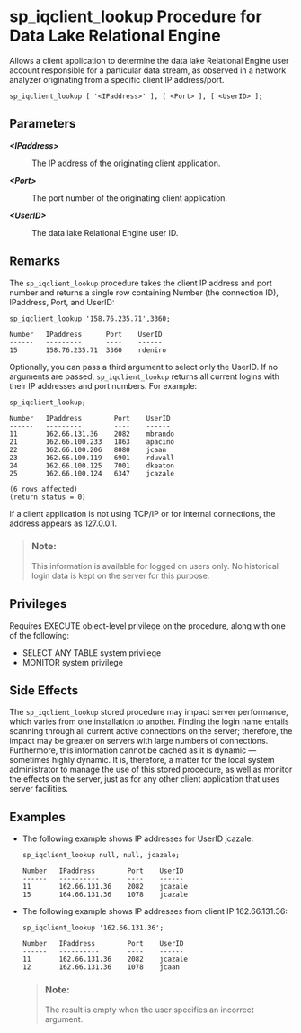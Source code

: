 <!-- loioa59e306484f21015ab9b8d3a215020f9 -->

# sp\_iqclient\_lookup Procedure for Data Lake Relational Engine

Allows a client application to determine the data lake Relational Engine user account responsible for a particular data stream, as observed in a network analyzer originating from a specific client IP address/port.



```
sp_iqclient_lookup [ '<IPaddress>' ], [ <Port> ], [ <UserID> ];
```



## Parameters


<dl>
<dt><b>

*<IPaddress\>*

</b></dt>
<dd>

The IP address of the originating client application.



</dd><dt><b>

*<Port\>*

</b></dt>
<dd>

The port number of the originating client application.



</dd><dt><b>

*<UserID\>*

</b></dt>
<dd>

The data lake Relational Engine user ID.



</dd>
</dl>



## Remarks

The `sp_iqclient_lookup` procedure takes the client IP address and port number and returns a single row containing Number \(the connection ID\), IPaddress, Port, and UserID:

```
sp_iqclient_lookup '158.76.235.71',3360;
```

```
Number   IPaddress      Port    UserID
------   ---------      ----    ------
15       158.76.235.71  3360    rdeniro
```

Optionally, you can pass a third argument to select only the UserID. If no arguments are passed, `sp_iqclient_lookup` returns all current logins with their IP addresses and port numbers. For example:

```
sp_iqclient_lookup;
```

```
Number   IPaddress        Port    UserID
------   ---------        ----    ------
11       162.66.131.36    2082    mbrando
21       162.66.100.233   1863    apacino
22       162.66.100.206   8080    jcaan
23       162.66.100.119   6901    rduvall
24       162.66.100.125   7001    dkeaton
25       162.66.100.124   6347    jcazale

(6 rows affected)
(return status = 0)
```

If a client application is not using TCP/IP or for internal connections, the address appears as 127.0.0.1.

> ### Note:  
> This information is available for logged on users only. No historical login data is kept on the server for this purpose.



<a name="loioa59e306484f21015ab9b8d3a215020f9__iq_refbb_1443"/>

## Privileges

Requires EXECUTE object-level privilege on the procedure, along with one of the following:

-   SELECT ANY TABLE system privilege
-   MONITOR system privilege



## Side Effects

The `sp_iqclient_lookup` stored procedure may impact server performance, which varies from one installation to another. Finding the login name entails scanning through all current active connections on the server; therefore, the impact may be greater on servers with large numbers of connections. Furthermore, this information cannot be cached as it is dynamic — sometimes highly dynamic. It is, therefore, a matter for the local system administrator to manage the use of this stored procedure, as well as monitor the effects on the server, just as for any other client application that uses server facilities.



## Examples

-   The following example shows IP addresses for UserID jcazale:

    ```
    sp_iqclient_lookup null, null, jcazale;
    ```

    ```
    Number   IPaddress        Port    UserID
    ------   ----------       ----    ------
    11       162.66.131.36    2082    jcazale
    15       164.66.131.36    1078    jcazale
    ```

-   The following example shows IP addresses from client IP 162.66.131.36:

    ```
    sp_iqclient_lookup '162.66.131.36';
    ```

    ```
    Number   IPaddress        Port    UserID
    ------   ----------       ----    ------
    11       162.66.131.36    2082    jcazale
    12       162.66.131.36    1078    jcaan
    ```

    > ### Note:  
    > The result is empty when the user specifies an incorrect argument.


